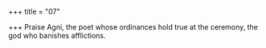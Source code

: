 +++
title = "07"

+++
Praise Agni, the poet whose ordinances hold true at the ceremony, the god who banishes afflictions.  